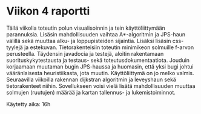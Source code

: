 # Viikon 4 raportti

Tällä viikolla toteutin polun visualisoinnin ja tein käyttöliittymään parannuksia. Lisäsin mahdollisuuden vaihtaa A*-algoritmin ja JPS-haun välillä sekä muuttaa alku- ja loppupisteiden sijaintia. Lisäksi lisäsin css-tyylejä ja estekuvan. Tietorakenteisiin toteutin minimikeon solmuille f-arvon perusteella. Täydensin javadocia ja testejä, aloitin rakentamaan suorituskykytestausta ja testaus- sekä toteutusdokumentaatiota. Jouduin korjaamaan muutaman bugin JPS-haussa ja huomasin, että yksi bugi johtui vääränlaisesta heuristiikasta, jota muutin. Käyttöliittymä on jo melko valmis. Seuraavilla viikoilla rakennan dijkstran algoritmin ja leveyshaun sekä tietorakenteet niihin. Sovellukseen voisi vielä lisätä mahdollisuuden muuttaa solmujen (ruutujen) määrää ja kartan tallennus- ja lukemistoiminnot.

Käytetty aika: 16h



